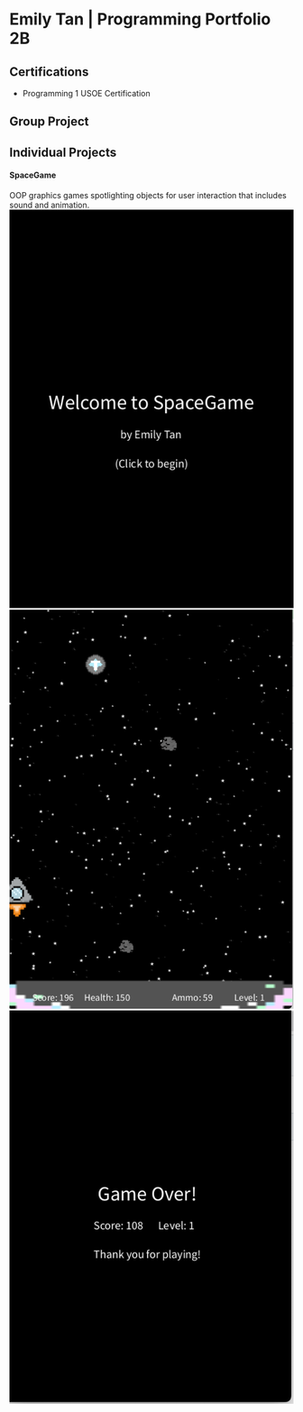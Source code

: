# Emily Tan | Programming Portfolio 2B

## Certifications
- Programming 1 USOE Certification

## Group Project

## Individual Projects

#### SpaceGame
OOP graphics games spotlighting objects for user interaction that includes sound and animation.
![SpaceGame Menu](https://github.com/emmitan/programmingportfolio/blob/main/images/SpaceGameStart.png)
![SpaceGame Gameplay](https://github.com/emmitan/programmingportfolio/blob/main/images/SpaceGamePlay.png)
![SpaceGame Game over](https://github.com/emmitan/programmingportfolio/blob/main/images/SpaceGameOver.png)
